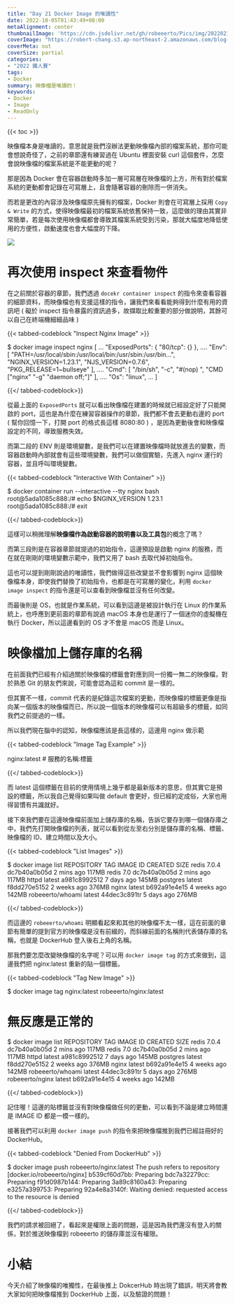 ```yaml
---
title: "Day 21 Docker Image 的唯讀性"
date: 2022-10-05T01:43:49+08:00
metaAlignment: center
thumbnailImage: 'https://cdn.jsdelivr.net/gh/robeeerto/Pics/img/202202161656501.png'
coverImage: "https://robert-chang.s3.ap-northeast-2.amazonaws.com/blog-images/5dxen.jpg"
coverMeta: out
coverSize: partial
categories:
- "2022 鐵人賽"
tags:
- Docker
summary: 映像檔是唯讀的！
keywords:
- Docker
- Image
- ReadOnly
---
```


{{< toc >}}

映像檔本身是唯讀的，意思就是我們沒辦法更動映像檔內部的檔案系統，那你可能會想說奇怪了，之前的章節還有練習過在 Ubuntu 裡面安裝 curl 這個套件，怎麼會說映像檔的檔案系統是不能更動的呢？

那是因為 Docker 會在容器啟動時多加一層可寫層在映像檔的上方，所有對於檔案系統的更動都會記錄在可寫層上，且會隨著容器的刪除而一併消失。

而若是更改的內容涉及映像檔原先擁有的檔案，Docker 則會在可寫層上採用 `Copy & Write` 的方式，使得映像檔最初的檔案系統依舊保持一致，這麼做的理由其實非常簡單，若是每次使用映像檔都會導致其檔案系統受到污染，那就大幅度地降低使用的方便性，啟動速度也會大幅度的下降。

![](https://robert-chang.s3.ap-northeast-2.amazonaws.com/blog-images/sq1h4.png)

# 再次使用 inspect 來查看物件

在之前關於容器的章節，我們透過 `docekr container inspect` 的指令來查看容器的細節資料，而映像檔也有支援這樣的指令，讓我們來看看能夠得到什麼有用的資訊吧 ( 礙於 inspect 指令暴露的資訊過多，故擷取比較重要的部分做說明，其餘可以自己在終端機細細品味 )

{{< tabbed-codeblock "Inspect Nginx Image" >}}
<!-- tab bash -->
$ docker image inspect nginx
[
  ...
  "ExposedPorts": {
  "80/tcp": {}
  },
  ....
  "Env": [
    "PATH=/usr/local/sbin:/usr/local/bin:/usr/sbin:/usr/bin...",
    "NGINX_VERSION=1.23.1",
    "NJS_VERSION=0.7.6",
    "PKG_RELEASE=1~bullseye"
  ],
  ....
  "Cmd": [
    "/bin/sh",
    "-c",
    "#(nop) ",
    "CMD [\"nginx\" \"-g\" \"daemon off;\"]"
  ],
  ....
  "Os": "linux",
  ...
]
<!-- endtab -->
{{</ tabbed-codeblock>}}

從最上面的 `ExposedPorts` 就可以看出映像檔在建置的時候就已經設定好了只能開啟的 port，這也是為什麼在練習容器操作的章節，我們都不會去更動右邊的 port ( 幫你回憶一下，打開 port 的格式長這樣 8080:80 ) ，是因為更動後會和映像檔設定的不同，導致服務失效。

而第二段的 ENV 則是環境變數，是我們可以在建置映像檔時就放進去的變數，而容器啟動時內部就會有這些環境變數，我們可以做個實驗，先進入 nginx 運行的容器，並且呼叫環境變數。


{{< tabbed-codeblock "Interactive With Container" >}}
<!-- tab bash -->
$ docker container run --interactive --tty nginx bash
root@5ada1085c888:/# echo $NGINX_VERSION
1.23.1
root@5ada1085c888:/# exit
<!-- endtab -->
{{</ tabbed-codeblock>}}

這樣可以稍微理解**映像檔作為啟動容器的說明書以及工具包**的概念了嗎？

而第三段則是在容器章節就提過的初始指令，這邊預設是啟動 nginx 的服務，而在就在剛剛的環境變數示範中，我們又用了 bash 去取代掉初始指令。

這也可以提到剛剛說過的唯讀性，我們做得這些改變並不會影響到 nginx 這個映像檔本身，即使我們替換了初始指令，也都是在可寫層的變化，利用 `docker image inspect` 的指令還是可以查看到映像檔並沒有任何改變。

而最後則是 OS，也就是作業系統，可以看到這邊是被設計執行在 Linux 的作業系統上，也呼應到更前面的章節有說過 macOS 本身也是運行了一個迷你的虛擬機在執行 Docker，所以這邊看到的 OS 才不會是 macOS 而是 Linux。

# 映像檔加上儲存庫的名稱

在前面我們已經有介紹過關於映像檔的標籤會對應到同一份獨一無二的映像檔，對於熟悉 Git 的朋友們來說，可能會認為這和 commit 是一樣的。

但其實不一樣，commit 代表的是紀錄這次檔案的更動，而映像檔的標籤更像是指向某一個版本的映像檔而已，所以說一個版本的映像檔可以有超級多的標籤，如同我們之前提過的一樣。

所以我們現在腦中的認知，映像檔應該是長這樣的，這邊用 nginx 做示範

{{< tabbed-codeblock "Image Tag Example" >}}
<!-- tab bash -->
nginx:latest # 服務的名稱:標籤
<!-- endtab -->
{{</ tabbed-codeblock>}}

而 latest 這個標籤在目前的使用情境上幾乎都是最新版本的意思，但其實它是預設的標籤，所以我自己覺得如果叫做 default 會更好，但已經約定成俗，大家也用得習慣有共識就好。

接下來我們要在這邊映像檔前面加上儲存庫的名稱，告訴它要存到哪一個儲存庫之中，我們先打開映像檔的列表，就可以看到從左至右分別是儲存庫的名稱、標籤、映像檔的 ID、建立時間以及大小。

{{< tabbed-codeblock "List Images" >}}
<!-- tab bash -->
$ docker image list
REPOSITORY       TAG     IMAGE ID     CREATED      SIZE
redis            7.0.4   dc7b40a0b05d 2 mins ago   117MB
redis            7.0     dc7b40a0b05d 2 mins ago   117MB
httpd            latest  a981c8992512 7 days ago   145MB
postgres         latest  f8dd270e5152 2 weeks ago  376MB
nginx            latest  b692a91e4e15 4 weeks ago  142MB
robeeerto/whoami latest  44dec3c891tr 5 days ago   276MB
<!-- endtab -->
{{</ tabbed-codeblock>}}

而這邊的 `robeeerto/whoami` 明顯看起來和其他的映像檔不太一樣，這在前面的章節有簡單的提到官方的映像檔是沒有前綴的，而斜線前面的名稱則代表儲存庫的名稱，也就是 DockerHub 登入後右上角的名稱。

那我們要怎麼改變映像檔的名字呢？可以用 `docker image tag` 的方式來做到，這邊我們把 nginx:latest 重新的貼一個標籤。

{{< tabbed-codeblock "Tag New Image" >}}
<!-- tab bash -->
$ docker image tag nginx:latest robeeerto/nginx:latest
# 無反應是正常的

$ docker image list
REPOSITORY       TAG     IMAGE ID     CREATED      SIZE
redis            7.0.4   dc7b40a0b05d 2 mins ago   117MB
redis            7.0     dc7b40a0b05d 2 mins ago   117MB
httpd            latest  a981c8992512 7 days ago   145MB
postgres         latest  f8dd270e5152 2 weeks ago  376MB
nginx            latest  b692a91e4e15 4 weeks ago  142MB
robeeerto/whoami latest  44dec3c891tr 5 days ago   276MB
robeeerto/nginx  latest  b692a91e4e15 4 weeks ago  142MB
<!-- endtab -->
{{</ tabbed-codeblock>}}

記住喔！這邊的貼標籤並沒有對映像檔做任何的更動，可以看到不論是建立時間還是 IMAGE ID 都是一模一樣的。

接著我們可以利用 `docker image push` 的指令來把映像檔推到我們已經註冊好的 DockerHub。

{{< tabbed-codeblock "Denied From DockerHub" >}}
<!-- tab bash -->
$ docker image push robeeerto/nginx:latest
The push refers to repository [docker.io/robeeerto/nginx]
b539cf60d7bb: Preparing
bdc7a32279cc: Preparing
f91d0987b144: Preparing
3a89c8160a43: Preparing
e3257a399753: Preparing
92a4e8a3140f: Waiting
denied: requested access to the resource is denied
<!-- endtab -->
{{</ tabbed-codeblock>}}

我們的請求被回絕了，看起來是權限上面的問題，這是因為我們還沒有登入的關係，對於推送映像檔到 robeeerto 的儲存庫並沒有權限。

# 小結

今天介紹了映像檔的唯獨性，在最後推上 DokcerHub 時出現了錯誤，明天將會教大家如何把映像檔推到 DockerHub 上面，以及驗證的問題！